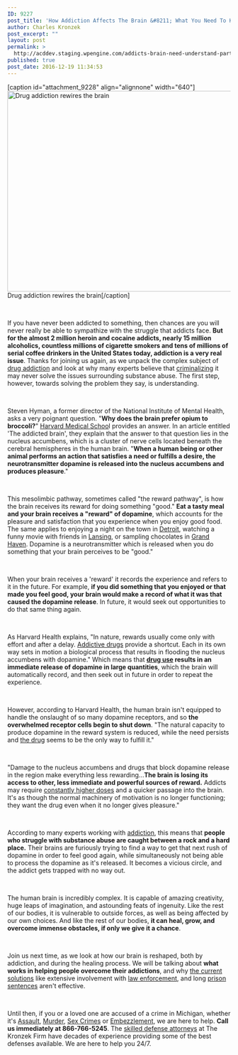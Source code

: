 ```yaml
---
ID: 9227
post_title: 'How Addiction Affects The Brain &#8211; What You Need To Know'
author: Charles Kronzek
post_excerpt: ""
layout: post
permalink: >
  http://acddev.staging.wpengine.com/addicts-brain-need-understand-part-1.html
published: true
post_date: 2016-12-19 11:34:53
---
```

[caption id="attachment_9228" align="alignnone" width="640"]<img class="size-full wp-image-9228" src="http://acddev.staging.wpengine.com/wp-content/uploads/2016/12/brain-951847_640.jpg" alt="Drug addiction rewires the brain" width="640" height="452" /> Drug addiction rewires the brain[/caption]

&nbsp;

<span style="font-weight: 400;">If you have never been addicted to something, then chances are you will never really be able to sympathize with the struggle that addicts face. </span><b>But for the almost 2 million heroin and cocaine addicts, nearly 15 million alcoholics, countless millions of cigarette smokers and tens of millions of serial coffee drinkers in the United States today, addiction is a very real issue</b><span style="font-weight: 400;">. Thanks for joining us again, as we unpack the complex subject of </span><a href="http://acddev.staging.wpengine.com/marijuana.html" target="_blank" rel="noopener"><span style="font-weight: 400;">drug addiction</span></a><span style="font-weight: 400;"> and look at why many experts believe that </span><a href="http://acddev.staging.wpengine.com/drug-charges.html" target="_blank" rel="noopener"><span style="font-weight: 400;">criminalizing</span></a><span style="font-weight: 400;"> it may never solve the issues surrounding substance abuse. The first step, however, towards solving the problem they say, is understanding.</span>

&nbsp;

<span style="font-weight: 400;">Steven Hyman, a former director of the National Institute of Mental Health, asks a very poignant question. "</span><b>Why does the brain prefer opium to broccoli?</b><span style="font-weight: 400;">" </span><a href="http://www.health.harvard.edu/" target="_blank" rel="noopener"><span style="font-weight: 400;">Harvard Medical Schoo</span></a><span style="font-weight: 400;">l provides an answer. In an article entitled 'The addicted brain', they explain that the answer to that question lies in the nucleus accumbens, which is a cluster of nerve cells located beneath the cerebral hemispheres in the human brain. "</span><b>When a human being or other animal performs an action that satisfies a need or fulfills a desire, the neurotransmitter dopamine is released into the nucleus accumbens and produces pleasure</b><span style="font-weight: 400;">."</span>

&nbsp;

<span style="font-weight: 400;">This mesolimbic pathway, sometimes called "the reward pathway", is how the brain receives its reward for doing something "good." </span><b>Eat a tasty meal and your brain receives a "reward" of dopamine</b><span style="font-weight: 400;">, which accounts for the pleasure and satisfaction that you experience when you enjoy good food. The same applies to enjoying a night on the town in </span><a href="http://acddev.staging.wpengine.com/wayne-county-criminal-defense-attorney-michigan-top-lawyer-aggressive-team.html" target="_blank" rel="noopener"><span style="font-weight: 400;">Detroit</span></a><span style="font-weight: 400;">, watching a funny movie with friends in </span><a href="http://acddev.staging.wpengine.com/lansing-criminal-defense-lawyer.html" target="_blank" rel="noopener"><span style="font-weight: 400;">Lansing</span></a><span style="font-weight: 400;">, or sampling chocolates in </span><a href="http://acddev.staging.wpengine.com/ottawa-county-criminal-defense-attorneys-grand-haven-holland-michigan-lawyers.html" target="_blank" rel="noopener"><span style="font-weight: 400;">Grand Haven</span></a><span style="font-weight: 400;">. Dopamine is a neurotransmitter which is released when you do something that your brain perceives to be "good."</span>

&nbsp;

<span style="font-weight: 400;">When your brain receives a 'reward' it records the experience and refers to it in the future. For example, </span><b>if you did something that you enjoyed or that made you feel good, your brain would make a record of what it was that caused the dopamine release</b><span style="font-weight: 400;">. In future, it would seek out opportunities to do that same thing again. </span>

&nbsp;

<span style="font-weight: 400;">As Harvard Health explains, "In nature, rewards usually come only with effort and after a delay. </span><a href="http://acddev.staging.wpengine.com/cocaine.html" target="_blank" rel="noopener"><span style="font-weight: 400;">Addictive drugs</span></a><span style="font-weight: 400;"> provide a shortcut. Each in its own way sets in motion a biological process that results in flooding the nucleus accumbens with dopamine." Which means that </span><a href="http://acddev.staging.wpengine.com/ecstasy.html" target="_blank" rel="noopener"><b>drug use</b></a><b> results in an immediate release of dopamine in large quantities</b><span style="font-weight: 400;">, which the brain will automatically record, and then seek out in future in order to repeat the experience.</span>

&nbsp;

<span style="font-weight: 400;">However, according to Harvard Health, the human brain isn't equipped to handle the onslaught of so many dopamine receptors, and so </span><b>the overwhelmed receptor cells begin to shut down</b><span style="font-weight: 400;">. "The natural capacity to produce dopamine in the reward system is reduced, while the need persists and </span><a href="http://acddev.staging.wpengine.com/heroin.html" target="_blank" rel="noopener"><span style="font-weight: 400;">the drug</span></a><span style="font-weight: 400;"> seems to be the only way to fulfill it."</span>

&nbsp;

<span style="font-weight: 400;">"Damage to the nucleus accumbens and drugs that block dopamine release in the region make everything less rewarding...</span><b>The brain is losing its access to other, less immediate and powerful sources of reward.</b><span style="font-weight: 400;"> Addicts may require </span><a href="http://acddev.staging.wpengine.com/prescription-drug-abuse.html" target="_blank" rel="noopener"><span style="font-weight: 400;">constantly higher doses</span></a><span style="font-weight: 400;"> and a quicker passage into the brain. It's as though the normal machinery of motivation is no longer functioning; they want the drug even when it no longer gives pleasure." </span>

&nbsp;

<span style="font-weight: 400;">According to many experts working with </span><a href="http://acddev.staging.wpengine.com/oxycontin.html" target="_blank" rel="noopener"><span style="font-weight: 400;">addiction</span></a><span style="font-weight: 400;">, this means that </span><b>people who struggle with substance abuse are caught between a rock and a hard place.</b><span style="font-weight: 400;"> Their brains are furiously trying to find a way to get that next rush of dopamine in order to feel good again, while simultaneously not being able to process the dopamine as it's released. It becomes a vicious circle, and the addict gets trapped with no way out.</span>

&nbsp;

<span style="font-weight: 400;">The human brain is incredibly complex. It is capable of amazing creativity, huge leaps of imagination, and astounding feats of ingenuity. Like the rest of our bodies, it is vulnerable to outside forces, as well as being affected by our own choices. And like the rest of our bodies, </span><b>it can heal, grow, and overcome immense obstacles, if only we give it a chance</b><span style="font-weight: 400;">.</span>

&nbsp;

<span style="font-weight: 400;">Join us next time, as we look at how our brain is reshaped, both by addiction, and during the healing process. We will be talking about </span><b>what works in helping people overcome their addictions</b><span style="font-weight: 400;">, and why </span><a href="http://acddev.staging.wpengine.com/felony-information.html" target="_blank" rel="noopener"><span style="font-weight: 400;">the current solutions</span></a><span style="font-weight: 400;"> like extensive involvement with </span><a href="http://acddev.staging.wpengine.com/police-mistakes.html" target="_blank" rel="noopener"><span style="font-weight: 400;">law enforcement</span></a><span style="font-weight: 400;">, and long </span><a href="http://acddev.staging.wpengine.com/sentencing-options.html" target="_blank" rel="noopener"><span style="font-weight: 400;">prison sentences</span></a><span style="font-weight: 400;"> aren't effective. </span>

&nbsp;

<span style="font-weight: 400;">Until then, if you or a loved one are accused of a crime in Michigan, whether it's </span><a href="http://acddev.staging.wpengine.com/michigan-felonious-assault-attorneys-defense-lawyers.html" target="_blank" rel="noopener"><span style="font-weight: 400;">Assault</span></a><span style="font-weight: 400;">, </span><a href="http://acddev.staging.wpengine.com/homicide.html" target="_blank" rel="noopener"><span style="font-weight: 400;">Murder</span></a><span style="font-weight: 400;">, </span><a href="http://acddev.staging.wpengine.com/sex-crimes.html" target="_blank" rel="noopener"><span style="font-weight: 400;">Sex Crimes</span></a><span style="font-weight: 400;"> or </span><a href="http://acddev.staging.wpengine.com/michigan-embezzlement-attorney-criminal-defense-lawyer.html" target="_blank" rel="noopener"><span style="font-weight: 400;">Embezzlement</span></a><span style="font-weight: 400;">, we are here to help. </span><b>Call us immediately at 866-766-5245</b><span style="font-weight: 400;">. The </span><a href="http://acddev.staging.wpengine.com/trial-attorneys.html" target="_blank" rel="noopener"><span style="font-weight: 400;">skilled defense attorneys</span></a><span style="font-weight: 400;"> at The Kronzek Firm have decades of experience providing some of the best defenses available. We are here to help you 24/7.</span>

&nbsp;